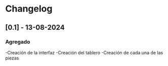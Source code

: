 # Changelog

## [0.1] - 13-08-2024

### Agregado
-Creación de la interfaz
-Creación del tablero
-Creación de cada una de las piezas
